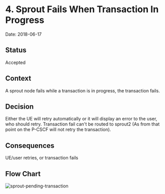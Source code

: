 # 4. Sprout Fails When Transaction In Progress

Date: 2018-06-17

## Status

Accepted

## Context

A sprout node fails while a transaction is in progress, the transaction fails.

## Decision

Either the UE will retry automatically or it will display an error to the user, who should retry. Transaction fail can't be routed to sprout2 (As from that point on the P-CSCF will not retry the transaction).

## Consequences

UE/user retries, or transaction fails

## Flow Chart

![sprout-pending-transaction](http://www.projectclearwater.org/wp-content/uploads/2014/02/sprout-pending-transaction.png)